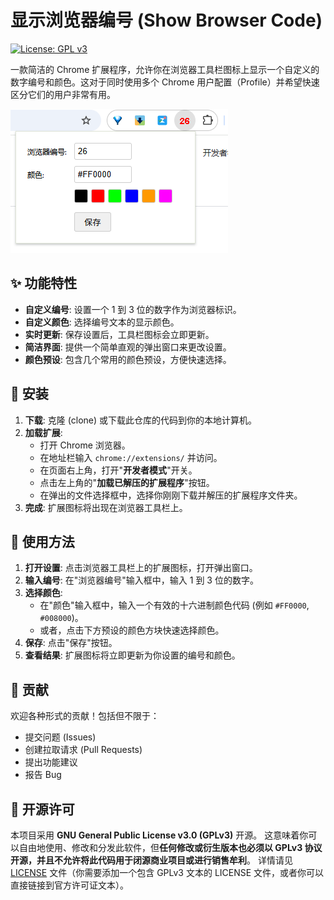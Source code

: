 # 显示浏览器编号 (Show Browser Code)

[![License: GPL v3][license-shield]][license-url]

一款简洁的 Chrome 扩展程序，允许你在浏览器工具栏图标上显示一个自定义的数字编号和颜色。这对于同时使用多个 Chrome 用户配置（Profile）并希望快速区分它们的用户非常有用。

![截图](screenshot.png)

## ✨ 功能特性

*   **自定义编号**: 设置一个 1 到 3 位的数字作为浏览器标识。
*   **自定义颜色**: 选择编号文本的显示颜色。
*   **实时更新**: 保存设置后，工具栏图标会立即更新。
*   **简洁界面**: 提供一个简单直观的弹出窗口来更改设置。
*   **颜色预设**: 包含几个常用的颜色预设，方便快速选择。

## 🚀 安装

1.  **下载**: 克隆 (clone) 或下载此仓库的代码到你的本地计算机。
2.  **加载扩展**:
    *   打开 Chrome 浏览器。
    *   在地址栏输入 `chrome://extensions/` 并访问。
    *   在页面右上角，打开"**开发者模式**"开关。
    *   点击左上角的"**加载已解压的扩展程序**"按钮。
    *   在弹出的文件选择框中，选择你刚刚下载并解压的扩展程序文件夹。
3.  **完成**: 扩展图标将出现在浏览器工具栏上。

## 🎯 使用方法

1.  **打开设置**: 点击浏览器工具栏上的扩展图标，打开弹出窗口。
2.  **输入编号**: 在"浏览器编号"输入框中，输入 1 到 3 位的数字。
3.  **选择颜色**:
    *   在"颜色"输入框中，输入一个有效的十六进制颜色代码 (例如 `#FF0000`, `#008000`)。
    *   或者，点击下方预设的颜色方块快速选择颜色。
4.  **保存**: 点击"保存"按钮。
5.  **查看结果**: 扩展图标将立即更新为你设置的编号和颜色。

## 🤝 贡献

欢迎各种形式的贡献！包括但不限于：
*   提交问题 (Issues)
*   创建拉取请求 (Pull Requests)
*   提出功能建议
*   报告 Bug

## 📜 开源许可

本项目采用 **GNU General Public License v3.0 (GPLv3)** 开源。
这意味着你可以自由地使用、修改和分发此软件，但**任何修改或衍生版本也必须以 GPLv3 协议开源，并且不允许将此代码用于闭源商业项目或进行销售牟利**。
详情请见 [LICENSE](LICENSE) 文件（你需要添加一个包含 GPLv3 文本的 LICENSE 文件，或者你可以直接链接到官方许可证文本）。

<!-- Markdown link & img dfn's -->
[license-shield]: https://img.shields.io/badge/License-GPLv3-blue.svg?style=flat-square
[license-url]: https://www.gnu.org/licenses/gpl-3.0